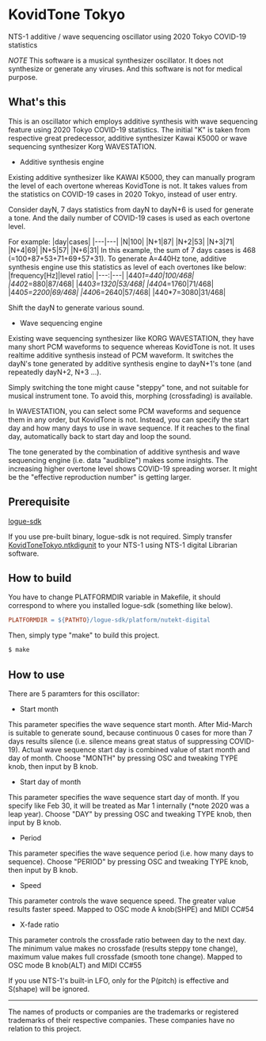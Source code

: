 # KovidTone Tokyo
NTS-1 additive / wave sequencing oscillator using 2020 Tokyo COVID-19 statistics

*NOTE* This software is a musical synthesizer oscillator. It does not synthesize or generate any viruses. And this software is not for medical purpose.


## What's this
This is an oscillator which employs additive synthesis with wave sequencing feature using 2020 Tokyo COVID-19 statistics.
The initial "K" is taken from respective great predecessor, additive synthesizer Kawai K5000 or wave sequencing synthesizer Korg WAVESTATION.


- Additive synthesis engine

Existing additive synthesizer like KAWAI K5000, they can manually program the level of each overtone whereas KovidTone is not. It takes values from the statistics on COVID-19 cases in 2020 Tokyo, instead of user entry.

Consider dayN, 7 days statistics from dayN to dayN+6 is used for generate a tone. And the daily number of COVID-19 cases is used as each overtone level.

For example:
|day|cases|
|---|---|
|N|100|
|N+1|87|
|N+2|53|
|N+3|71|
|N+4|69|
|N+5|57|
|N+6|31|
In this example, the sum of 7 days cases is 468 (=100+87+53+71+69+57+31).
To generate A=440Hz tone, additive synthesis engine use this statistics as level of each overtones like below:
|frequency[Hz]|level ratio|
|---:|---|
|440*1=440|100/468|
|440*2=880|87/468|
|440*3=1320|53/468|
|440*4=1760|71/468|
|440*5=2200|69/468|
|440*6=2640|57/468|
|440*7=3080|31/468|

Shift the dayN to generate various sound.


- Wave sequencing engine

Existing wave sequencing synthesizer like KORG WAVESTATION, they have many short PCM waveforms to sequence whereas KovidTone is not. It uses realtime additive synthesis instead of PCM waveform.
It switches the dayN's tone generated by additive synthesis engine to dayN+1's tone (and repeatedly dayN+2, N+3 ...).

Simply switching the tone might cause "steppy" tone, and not suitable for musical instrument tone. To avoid this, morphing (crossfading) is available.

In WAVESTATION, you can select some PCM waveforms and sequence them in any order, but KovidTone is not. Instead, you can specify the start day and how many days to use in wave sequence. If it reaches to the final day, automatically back to start day and loop the sound.


The tone generated by the combination of additive synthesis and wave sequencing engine (i.e. data "audiblize") makes some insights.
The increasing higher overtone level shows COVID-19 spreading worser. It might be the "effective reproduction number" is getting larger.


## Prerequisite
[logue-sdk](https://github.com/korginc/logue-sdk)

If you use pre-built binary, logue-sdk is not required. Simply transfer [KovidToneTokyo.ntkdigunit](https://github.com/kachine/nts1KovidToneTokyo/raw/main/KovidToneTokyo.ntkdigunit) to your NTS-1 using NTS-1 digital Librarian software.


## How to build
You have to change PLATFORMDIR variable in Makefile, it should correspond to where you installed logue-sdk (something like below).
```Makefile
PLATFORMDIR = ${PATHTO}/logue-sdk/platform/nutekt-digital
```

Then, simply type "make" to build this project.
```sh
$ make
```


## How to use
There are 5 paramters for this oscillator:
- Start month

This parameter specifies the wave sequence start month.
After Mid-March is suitable to generate sound, because continuous 0 cases for more than 7 days results silence (i.e. silence means great status of suppressing COVID-19).
Actual wave sequence start day is combined value of start month and day of month.
Choose "MONTH" by pressing OSC and tweaking TYPE knob, then input by B knob.

- Start day of month

This parameter specifies the wave sequence start day of month.
If you specify like Feb 30, it will be treated as Mar 1 internally (*note 2020 was a leap year).
Choose "DAY" by pressing OSC and tweaking TYPE knob, then input by B knob.

- Period

This parameter specifies the wave sequence period (i.e. how many days to sequence).
Choose "PERIOD" by pressing OSC and tweaking TYPE knob, then input by B knob.

- Speed

This parameter controls the wave sequence speed.
The greater value results faster speed.
Mapped to OSC mode A knob(SHPE) and MIDI CC#54

- X-fade ratio

This parameter controls the crossfade ratio between day to the next day.
The minimum value makes no crossfade (results steppy tone change), maximum value makes full crossfade (smooth tone change).
Mapped to OSC mode B knob(ALT) and MIDI CC#55

If you use NTS-1's built-in LFO, only for the P(pitch) is effective and S(shape) will be ignored.


---
The names of products or companies are the trademarks or registered trademarks of their respective companies. These companies have no relation to this project.
